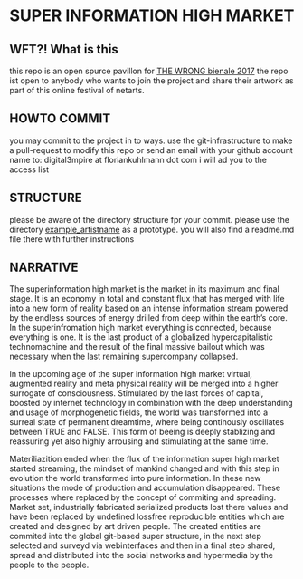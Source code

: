 # SUPER INFORMATION HIGH MARKET


## WFT?! What is this

this repo is an open spurce pavillon for  [THE WRONG bienale 2017](http://www.thewrong.org)
the repo ist open to anybody who wants to join the project and share their artwork as part of this online festival of netarts.


## HOWTO COMMIT

you may commit to the project in to ways. use the git-infrastructure to make a pull-request to modify this repo or send an email with your github account name to:
digital3mpire at floriankuhlmann dot com
i will ad you to the access list


## STRUCTURE

please be aware of the directory structiure fpr your commit. please use the directory [example_artistname](https://github.com/digital3mpire/SUPER-INFORMATION-HIGH-MARKET/tree/master/example_artistname) as a prototype. you will also find a readme.md file there with further instructions
	

## NARRATIVE

The superinformation high market is the market in its maximum and final stage. It is an economy in total and constant flux that has merged with life into a new form of reality based on an intense information stream powered by the endless sources of energy drilled from deep within the earth’s core.
In the superinfromation high market everything is connected, because everything is one.
It is the last product of a globalized hypercapitalistic technomachine and the result of the final massive bailout which was necessary when the last remaining supercompany collapsed.

 
In the upcoming age of the super information high market virtual, augmented reality and meta physical reality will be merged into a higher surrogate of consciousness. Stimulated by the last forces of capital, boosted by internet technology in combination with the deep understanding and usage of morphogenetic fields, the world was transformed into a surreal state of permanent dreamtime, where being continously oscillates between TRUE and FALSE. This form of beeing is deeply stablizing and reassuring yet also highly arrousing and stimulating at the same time.

Materiliazition ended when the flux of the information super high market started streaming, the mindset of mankind changed and with this step in evolution the world transformed into pure information. 
In these new situations the mode of production and accumulation disappeared. These processes where replaced by the concept of commiting and spreading. Market set, industrially fabricated serialized products lost there values and have been replaced by undefined lossfree reproducible entities which are created and designed by art driven people. The created entities are commited into the global git-based super structure, in the next step selected and surveyd via webinterfaces and then in a final step shared, spread and distributed into the social networks and hypermedia by the people to the people.